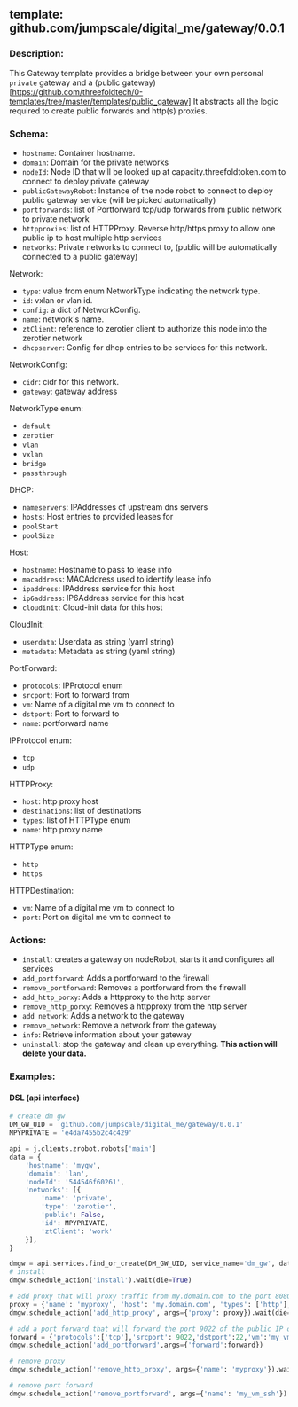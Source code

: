 ## template: github.com/jumpscale/digital_me/gateway/0.0.1

### Description:

This Gateway template provides a bridge between your own personal `private` gateway and a (public gateway)[https://github.com/threefoldtech/0-templates/tree/master/templates/public_gateway]
It abstracts all the logic required to create public forwards and http(s) proxies.

### Schema:

- `hostname`: Container hostname.
- `domain`: Domain for the private networks
- `nodeId`: Node ID that will be looked up at capacity.threefoldtoken.com to connect to deploy private gateway
- `publicGatewayRobot`: Instance of the node robot to connect to deploy public gateway service (will be picked automatically)
- `portforwards`: list of Portforward tcp/udp forwards from public network to private network
- `httpproxies`: list of HTTPProxy. Reverse http/https proxy to allow one public ip to host multiple http services
- `networks`: Private networks to connect to, (public will be automatically connected to a public gateway)

Network:
- `type`: value from enum NetworkType indicating the network type. 
- `id`: vxlan or vlan id.
- `config`: a dict of NetworkConfig.
- `name`: network's name.
- `ztClient`: reference to zerotier client to authorize this node into the zerotier network
- `dhcpserver`: Config for dhcp entries to be services for this network.

NetworkConfig:
- `cidr`: cidr for this network.
- `gateway`: gateway address

NetworkType enum:
- `default`
- `zerotier`
- `vlan`
- `vxlan`
- `bridge`
- `passthrough`

DHCP:
- `nameservers`: IPAddresses of upstream dns servers
- `hosts`: Host entries to provided leases for
- `poolStart`
- `poolSize`

Host:
- `hostname`: Hostname to pass to lease info
- `macaddress`: MACAddress used to identify lease info
- `ipaddress`: IPAddress service for this host
- `ip6address`: IP6Address service for this host
- `cloudinit`: Cloud-init data for this host

CloudInit:
- `userdata`: Userdata as string (yaml string)
- `metadata`: Metadata as string (yaml string)

PortForward:
- `protocols`: IPProtocol enum
- `srcport`: Port to forward from
- `vm`: Name of a digital me vm to connect to
- `dstport`: Port to forward to
- `name`: portforward name

IPProtocol enum:
- `tcp`
- `udp`

HTTPProxy:
- `host`: http proxy host
- `destinations`: list of destinations
- `types`: list of HTTPType enum
- `name`: http proxy name

HTTPType enum:
- `http`
- `https`

HTTPDestination:
- `vm`: Name of a digital me vm to connect to
- `port`: Port on digital me vm to connect to


### Actions:
- `install`: creates a gateway on nodeRobot, starts it and configures all services
- `add_portforward`: Adds a portforward to the firewall
- `remove_portforward`: Removes a portforward from the firewall
- `add_http_porxy`: Adds a httpproxy to the http server
- `remove_http_porxy`: Removes a httpproxy from the http server
- `add_network`: Adds a network to the gateway
- `remove_network`: Remove a network from the gateway
- `info`: Retrieve information about your gateway
- `uninstall`: stop the gateway and clean up everything. **This action will delete your data.**


### Examples:

#### DSL (api interface)

```python
# create dm gw
DM_GW_UID = 'github.com/jumpscale/digital_me/gateway/0.0.1'
MPYPRIVATE = 'e4da7455b2c4c429'

api = j.clients.zrobot.robots['main']
data = {
    'hostname': 'mygw',
    'domain': 'lan',
    'nodeId': '544546f60261',
    'networks': [{
        'name': 'private',
        'type': 'zerotier',
        'public': False,
        'id': MPYPRIVATE,
        'ztClient': 'work'
    }],
}

dmgw = api.services.find_or_create(DM_GW_UID, service_name='dm_gw', data=data)
# install
dmgw.schedule_action('install').wait(die=True)

# add proxy that will proxy traffic from my.domain.com to the port 8080 of the vm 'my_vm'
proxy = {'name': 'myproxy', 'host': 'my.domain.com', 'types': ['http'], 'destinations': [{'vm': 'my_vm', 'port': 8080}]}
dmgw.schedule_action('add_http_proxy', args={'proxy': proxy}).wait(die=True)

# add a port forward that will forward the port 9022 of the public IP of the gateway to the port 22 of the vm 'my_vm'
forward = {'protocols':['tcp'],'srcport': 9022,'dstport':22,'vm':'my_vm','name':'my_vm_ssh'}
dmgw.schedule_action('add_portforward',args={'forward':forward})

# remove proxy
dmgw.schedule_action('remove_http_proxy', args={'name': 'myproxy'}).wait(die=True) 

# remove port forward
dmgw.schedule_action('remove_portforward', args={'name': 'my_vm_ssh'}).wait(die=True) 
```
